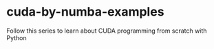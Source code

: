 # cuda-by-numba-examples
Follow this series to learn about CUDA programming from scratch with Python
